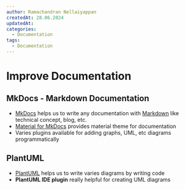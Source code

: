 ```yaml
---
author: Ramachandran Nellaiyappan
createdAt: 28.06.2024
updatedAt: 
categories:
  - Documentation
tags:
  - Documentation
---
```

# Improve Documentation

## MkDocs - Markdown Documentation

- [MkDocs](https://www.mkdocs.org/) helps us to write any documentation with [Markdown](https://www.markdownguide.org/)
  like technical concept, blog, etc.
- [Material for MkDocs](https://squidfunk.github.io/mkdocs-material/) provides material theme for documentation
- Varies plugins available for adding graphs, UML, etc diagrams programmatically

## PlantUML

- [PlantUML](https://plantuml.com/) helps us to write varies diagrams by writing code
- **PlantUML IDE plugin** really helpful for creating UML diagrams
